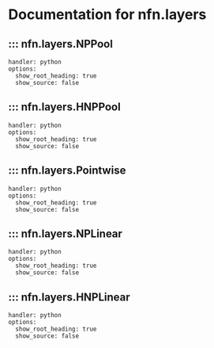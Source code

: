# Documentation for nfn.layers

## ::: nfn.layers.NPPool
    handler: python
    options:
      show_root_heading: true
      show_source: false

## ::: nfn.layers.HNPPool
    handler: python
    options:
      show_root_heading: true
      show_source: false

## ::: nfn.layers.Pointwise
    handler: python
    options:
      show_root_heading: true
      show_source: false

## ::: nfn.layers.NPLinear
    handler: python
    options:
      show_root_heading: true
      show_source: false

## ::: nfn.layers.HNPLinear
    handler: python
    options:
      show_root_heading: true
      show_source: false